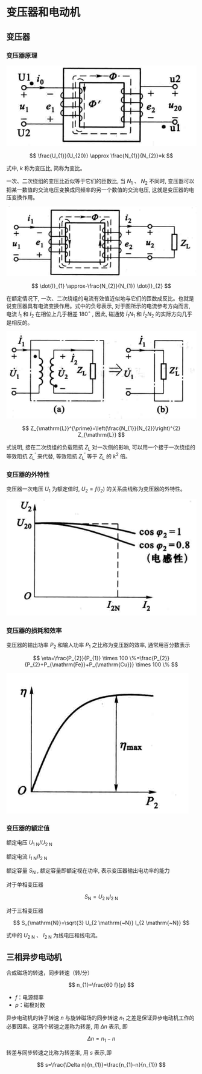 # 变压器和电动机

## 变压器

### 变压器原理

![](PasteImage/2023-06-01-11-39-48.png)


$$
\frac{U_{1}}{U_{20}} \approx \frac{N_{1}}{N_{2}}=k
$$

式中,  $k$  称为变压比, 简称为变比。

一次、二次绕组的变压比近似等于它们的匝数比, 当  $N_{1}$ 、 $N_{2}$  不同时, 变压器可以把某一数值的交流电压变换成同频率的另一个数值的交流电压, 这就是变压器的电压变换作用。

![](PasteImage/2023-06-01-11-41-40.png)

$$
\dot{I}_{1} \approx-\frac{N_{2}}{N_{1}} \dot{I}_{2}
$$

在额定情况下, 一次、二次绕组的电流有效值近似地与它们的匝数成反比。也就是说变压器具有电流变换作用。式中的负号表示, 对于图所示的电流参考方向而言, 电流  $\dot{I}_{1}$  和  $\dot{I}_{2}$  在相位上几乎相差  $180^{\circ}$ , 因此, 磁通势  $\dot{I}_{1} N_{1}$  和  $\dot{I}_{2} N_{2}$  的实际方向几乎是相反的。

![](PasteImage/2023-06-01-11-43-59.png)

$$
Z_{\mathrm{L}}^{\prime}=\left(\frac{N_{1}}{N_{2}}\right)^{2} Z_{\mathrm{L}}
$$

式说明, 接在二次绕组的负载阻抗  $Z_{\mathrm{L}}$  对一次侧的影响, 可以用一个接于一次绕组的等效阻抗  $Z_{\mathrm{L}}^{\prime}$  来代替, 等效阻抗  $Z_{\mathrm{L}}^{\prime}$  等于  $Z_{\mathrm{L}}$  的  $k^{2}$  倍。


### 变压器的外特性

变压器一次电压  $U_{1}$  为额定值时,  $U_{2}=f\left(I_{2}\right)$  的关系曲线称为变压器的外特性。

![](PasteImage/2023-06-01-11-47-01.png)

### 变压器的损耗和效率

变压器的输出功率  $P_{2}$  和输人功率  $P_{1}$  之比称为变压器的效率, 通常用百分数表示

$$
\eta=\frac{P_{2}}{P_{1}} \times 100 \%=\frac{P_{2}}{P_{2}+P_{\mathrm{Fe}}+P_{\mathrm{Cu}}} \times 100 \%
$$

![](PasteImage/2023-06-01-11-49-01.png)

### 变压器的额定值

额定电压  $U_{1 \mathrm{~N}} / U_{2 \mathrm{~N}}$

额定电流  $I_{1 \mathrm{~N}} / I_{2 \mathrm{~N}}$

额定容量  $S_{\mathrm{N}}$ , 额定容量即额定视在功率, 表示变压器输出电功率的能力

对于单相变压器

$$
S_{\mathrm{N}}=U_{2 \mathrm{~N}} I_{2 \mathrm{~N}}
$$

对于三相变压器

$$
S_{\mathrm{N}}=\sqrt{3} U_{2 \mathrm{~N}} I_{2 \mathrm{~N}}
$$

式中的  $U_{2 \mathrm{~N}}$ 、 $I_{2 \mathrm{~N}}$  为线电压和线电流。

## 三相异步电动机

合成磁场的转速，同步转速（转/分）

$$
n_{1}=\frac{60 f}{p}
$$

- $f$：电源频率
- $p$：磁极对数

异步电动机的转子转速  $n$  与旋转磁场的同步转速  $n_{1}$  之差是保证异步电动机工作的必要因素。这两个转速之差称为转差, 用  $\Delta n$  表示, 即

$$
\Delta n=n_{1}-n
$$

转差与同步转速之比称为转差率,  用  $s$  表示,即

$$
s=\frac{\Delta n}{n_{1}}=\frac{n_{1}-n}{n_{1}}
$$


